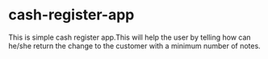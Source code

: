 # cash-register-app
 This is simple cash register app.This will help the user by telling how can he/she return the change to the customer with a minimum number of notes.
